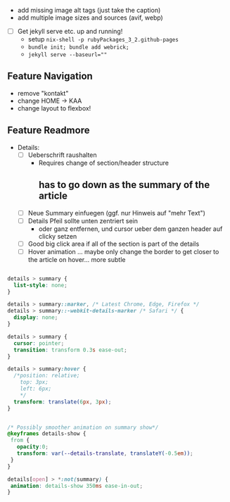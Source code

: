 

- add missing image alt tags (just take the caption)
- add multiple image sizes and sources (avif, webp)

- [ ] Get jekyll serve etc. up and running!
  - setup `nix-shell -p rubyPackages_3_2.github-pages`
  - `bundle init; bundle add webrick;`
  - `jekyll serve --baseurl=""  `

## Feature Navigation

- remove "kontakt"
- change HOME -> KAA
- change layout to flexbox!

## Feature Readmore

- Details: 
  - [ ] Ueberschrift raushalten
    - Requires change of section/header structure <h2> has to go down as the summary of the article
  - [ ] Neue Summary einfuegen (ggf. nur Hinweis auf "mehr Text")
  - [ ] Details Pfeil sollte unten zentriert sein
    - oder ganz entfernen, und cursor ueber dem ganzen header auf clicky setzen
  - [ ] Good big click area if all of the section is part of the details
  - [ ] Hover animation ... maybe only change the border to get closer to the article on hover... more subtle

```css

details > summary {
  list-style: none;
}

details > summary::marker, /* Latest Chrome, Edge, Firefox */ 
details > summary::-webkit-details-marker /* Safari */ {
  display: none;
}

details > summary {
  cursor: pointer;
  transition: transform 0.3s ease-out;
}

details > summary:hover {
  /*position: relative;
    top: 3px;
    left: 6px;
    */
  transform: translate(6px, 3px);
}


/* Possibly smoother animation on summary show*/
@keyframes details-show {
 from {
   opacity:0;
   transform: var(--details-translate, translateY(-0.5em));
 }
}

details[open] > *:not(summary) {
 animation: details-show 350ms ease-in-out;
}

```
